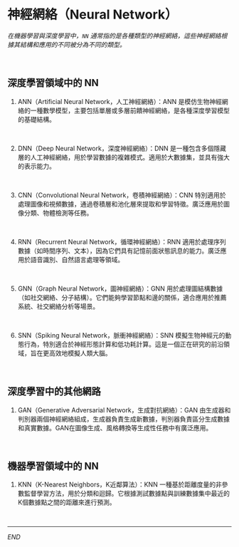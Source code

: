 # 神經網絡（Neural Network）

_在機器學習與深度學習中，`NN` 通常指的是各種類型的神經網絡，這些神經網絡根據其結構和應用的不同被分為不同的類型。_

<br>

## 深度學習領域中的 NN

1. ANN（Artificial Neural Network，人工神經網絡）：ANN 是模仿生物神經網絡的一種數學模型，主要包括單層或多層前饋神經網絡，是各種深度學習模型的基礎結構。

<br>

2. DNN（Deep Neural Network，深度神經網絡）：DNN 是一種包含多個隱藏層的人工神經網絡，用於學習數據的複雜模式。適用於大數據集，並具有強大的表示能力。

<br>

3. CNN（Convolutional Neural Network，卷積神經網絡）：CNN 特別適用於處理圖像和視頻數據，通過卷積層和池化層來提取和學習特徵。廣泛應用於圖像分類、物體檢測等任務。

<br>

4. RNN（Recurrent Neural Network，循環神經網絡）：RNN 適用於處理序列數據（如時間序列、文本），因為它們具有記憶前面狀態訊息的能力。廣泛應用於語音識別、自然語言處理等領域。

<br>

5. GNN（Graph Neural Network，圖神經網絡）：GNN 用於處理圖結構數據（如社交網絡、分子結構）。它們能夠學習節點和邊的關係，適合應用於推薦系統、社交網絡分析等場景。

<br>

6. SNN（Spiking Neural Network，脈衝神經網絡）：SNN 模擬生物神經元的動態行為，特別適合於神經形態計算和低功耗計算。這是一個正在研究的前沿領域，旨在更高效地模擬人類大腦。

<br>

## 深度學習中的其他網路

1. GAN（Generative Adversarial Network，生成對抗網絡）：GAN 由生成器和判別器兩個神經網絡組成，生成器負責生成新數據，判別器負責區分生成數據和真實數據。GAN在圖像生成、風格轉換等生成性任務中有廣泛應用。

<br>

## 機器學習領域中的 NN

1. KNN（K-Nearest Neighbors，K近鄰算法）：KNN 一種基於距離度量的非參數監督學習方法，用於分類和迴歸。它根據測試數據點與訓練數據集中最近的K個數據點之間的距離來進行預測。

<br>

___

_END_
